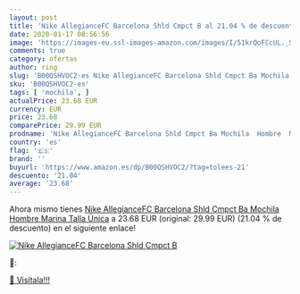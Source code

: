 ```yaml
---
layout: post
title: 'Nike AllegianceFC Barcelona Shld Cmpct B al 21.04 % de descuento'
date: 2020-01-17 08:56:56
image: 'https://images-eu.ssl-images-amazon.com/images/I/51krQoFCcUL._SL200_.jpg'
comments: true
category: ofertas
author: ring
slug: 'B00QSHVOC2-es Nike AllegianceFC Barcelona Shld Cmpct Ba Mochila Hombre...'
sku: 'B00QSHVOC2-es'
tags: [ 'mochila', ]
actualPrice: 23.68 EUR
currency: EUR
price: 23.68
comparePrice: 29.99 EUR
prodname: 'Nike AllegianceFC Barcelona Shld Cmpct Ba Mochila  Hombre  Marina  Talla Única'
country: 'es'
flag: '🇪🇸'
brand: ''
buyurl: 'https://www.amazon.es/dp/B00QSHVOC2/?tag=tolees-21'
descuento: '21.04'
average: '23.68'
---
```


Ahora mismo tienes [Nike AllegianceFC Barcelona Shld Cmpct Ba Mochila  Hombre  Marina  Talla Única](https://www.amazon.es/dp/B00QSHVOC2/?tag=tolees-21) a 23.68 EUR (original: 29.99 EUR) (21.04 %  de descuento) en el siguiente enlace!

[![Nike AllegianceFC Barcelona Shld Cmpct B](https://images-eu.ssl-images-amazon.com/images/I/51krQoFCcUL._SL200_.jpg)](https://www.amazon.es/dp/B00QSHVOC2/?tag=tolees-21)

🔎:


[🛒 Visítala!!!](https://www.amazon.es/dp/B00QSHVOC2/?tag=tolees-21)
